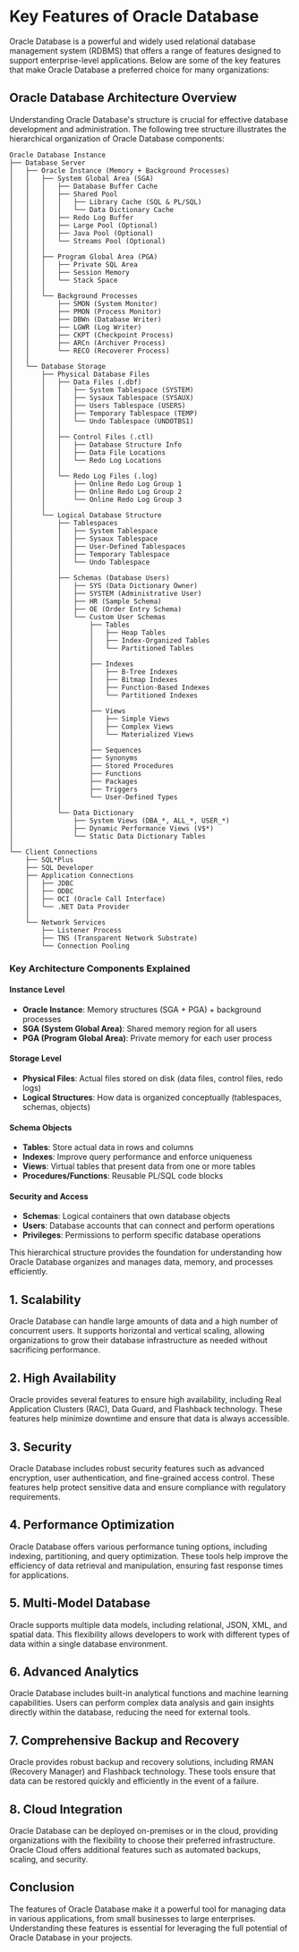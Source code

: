 # Key Features of Oracle Database

Oracle Database is a powerful and widely used relational database management system (RDBMS) that offers a range of features designed to support enterprise-level applications. Below are some of the key features that make Oracle Database a preferred choice for many organizations:

## Oracle Database Architecture Overview

Understanding Oracle Database's structure is crucial for effective database development and administration. The following tree structure illustrates the hierarchical organization of Oracle Database components:

```
Oracle Database Instance
├── Database Server
│   ├── Oracle Instance (Memory + Background Processes)
│   │   ├── System Global Area (SGA)
│   │   │   ├── Database Buffer Cache
│   │   │   ├── Shared Pool
│   │   │   │   ├── Library Cache (SQL & PL/SQL)
│   │   │   │   └── Data Dictionary Cache
│   │   │   ├── Redo Log Buffer
│   │   │   ├── Large Pool (Optional)
│   │   │   ├── Java Pool (Optional)
│   │   │   └── Streams Pool (Optional)
│   │   │
│   │   ├── Program Global Area (PGA)
│   │   │   ├── Private SQL Area
│   │   │   ├── Session Memory
│   │   │   └── Stack Space
│   │   │
│   │   └── Background Processes
│   │       ├── SMON (System Monitor)
│   │       ├── PMON (Process Monitor)
│   │       ├── DBWn (Database Writer)
│   │       ├── LGWR (Log Writer)
│   │       ├── CKPT (Checkpoint Process)
│   │       ├── ARCn (Archiver Process)
│   │       └── RECO (Recoverer Process)
│   │
│   └── Database Storage
│       ├── Physical Database Files
│       │   ├── Data Files (.dbf)
│       │   │   ├── System Tablespace (SYSTEM)
│       │   │   ├── Sysaux Tablespace (SYSAUX)
│       │   │   ├── Users Tablespace (USERS)
│       │   │   ├── Temporary Tablespace (TEMP)
│       │   │   └── Undo Tablespace (UNDOTBS1)
│       │   │
│       │   ├── Control Files (.ctl)
│       │   │   ├── Database Structure Info
│       │   │   ├── Data File Locations
│       │   │   └── Redo Log Locations
│       │   │
│       │   └── Redo Log Files (.log)
│       │       ├── Online Redo Log Group 1
│       │       ├── Online Redo Log Group 2
│       │       └── Online Redo Log Group 3
│       │
│       └── Logical Database Structure
│           ├── Tablespaces
│           │   ├── System Tablespace
│           │   ├── Sysaux Tablespace
│           │   ├── User-Defined Tablespaces
│           │   ├── Temporary Tablespace
│           │   └── Undo Tablespace
│           │
│           ├── Schemas (Database Users)
│           │   ├── SYS (Data Dictionary Owner)
│           │   ├── SYSTEM (Administrative User)
│           │   ├── HR (Sample Schema)
│           │   ├── OE (Order Entry Schema)
│           │   └── Custom User Schemas
│           │       ├── Tables
│           │       │   ├── Heap Tables
│           │       │   ├── Index-Organized Tables
│           │       │   └── Partitioned Tables
│           │       │
│           │       ├── Indexes
│           │       │   ├── B-Tree Indexes
│           │       │   ├── Bitmap Indexes
│           │       │   ├── Function-Based Indexes
│           │       │   └── Partitioned Indexes
│           │       │
│           │       ├── Views
│           │       │   ├── Simple Views
│           │       │   ├── Complex Views
│           │       │   └── Materialized Views
│           │       │
│           │       ├── Sequences
│           │       ├── Synonyms
│           │       ├── Stored Procedures
│           │       ├── Functions
│           │       ├── Packages
│           │       ├── Triggers
│           │       └── User-Defined Types
│           │
│           └── Data Dictionary
│               ├── System Views (DBA_*, ALL_*, USER_*)
│               ├── Dynamic Performance Views (V$*)
│               └── Static Data Dictionary Tables
│
└── Client Connections
    ├── SQL*Plus
    ├── SQL Developer
    ├── Application Connections
    │   ├── JDBC
    │   ├── ODBC
    │   ├── OCI (Oracle Call Interface)
    │   └── .NET Data Provider
    │
    └── Network Services
        ├── Listener Process
        ├── TNS (Transparent Network Substrate)
        └── Connection Pooling
```

### Key Architecture Components Explained

#### **Instance Level**
- **Oracle Instance**: Memory structures (SGA + PGA) + background processes
- **SGA (System Global Area)**: Shared memory region for all users
- **PGA (Program Global Area)**: Private memory for each user process

#### **Storage Level**
- **Physical Files**: Actual files stored on disk (data files, control files, redo logs)
- **Logical Structures**: How data is organized conceptually (tablespaces, schemas, objects)

#### **Schema Objects**
- **Tables**: Store actual data in rows and columns
- **Indexes**: Improve query performance and enforce uniqueness
- **Views**: Virtual tables that present data from one or more tables
- **Procedures/Functions**: Reusable PL/SQL code blocks

#### **Security and Access**
- **Schemas**: Logical containers that own database objects
- **Users**: Database accounts that can connect and perform operations
- **Privileges**: Permissions to perform specific database operations

This hierarchical structure provides the foundation for understanding how Oracle Database organizes and manages data, memory, and processes efficiently.

## 1. Scalability
Oracle Database can handle large amounts of data and a high number of concurrent users. It supports horizontal and vertical scaling, allowing organizations to grow their database infrastructure as needed without sacrificing performance.

## 2. High Availability
Oracle provides several features to ensure high availability, including Real Application Clusters (RAC), Data Guard, and Flashback technology. These features help minimize downtime and ensure that data is always accessible.

## 3. Security
Oracle Database includes robust security features such as advanced encryption, user authentication, and fine-grained access control. These features help protect sensitive data and ensure compliance with regulatory requirements.

## 4. Performance Optimization
Oracle Database offers various performance tuning options, including indexing, partitioning, and query optimization. These tools help improve the efficiency of data retrieval and manipulation, ensuring fast response times for applications.

## 5. Multi-Model Database
Oracle supports multiple data models, including relational, JSON, XML, and spatial data. This flexibility allows developers to work with different types of data within a single database environment.

## 6. Advanced Analytics
Oracle Database includes built-in analytical functions and machine learning capabilities. Users can perform complex data analysis and gain insights directly within the database, reducing the need for external tools.

## 7. Comprehensive Backup and Recovery
Oracle provides robust backup and recovery solutions, including RMAN (Recovery Manager) and Flashback technology. These tools ensure that data can be restored quickly and efficiently in the event of a failure.

## 8. Cloud Integration
Oracle Database can be deployed on-premises or in the cloud, providing organizations with the flexibility to choose their preferred infrastructure. Oracle Cloud offers additional features such as automated backups, scaling, and security.

## Conclusion
The features of Oracle Database make it a powerful tool for managing data in various applications, from small businesses to large enterprises. Understanding these features is essential for leveraging the full potential of Oracle Database in your projects.